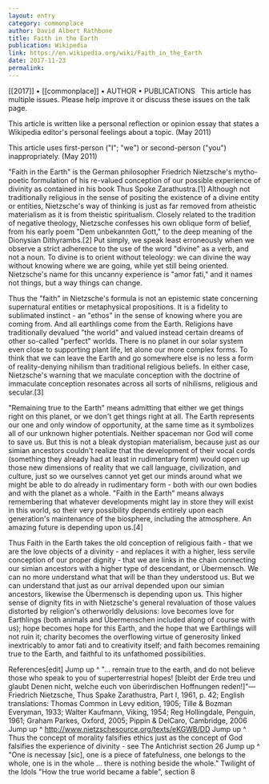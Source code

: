```yaml
---
layout: entry
category: commonplace
author: David Albert Rathbone
title: Faith in the Earth
publication: Wikipedia
link: https://en.wikipedia.org/wiki/Faith_in_the_Earth
date: 2017-11-23 
permalink: 
---
```


[[2017]] • [[commonplace]] • AUTHOR • PUBLICATIONS 
 
This article has multiple issues. Please help improve it or discuss these issues on the talk page.

This article is written like a personal reflection or opinion essay that states a Wikipedia editor's personal feelings about a topic. (May 2011)

This article uses first-person ("I"; "we") or second-person ("you") inappropriately. (May 2011)


"Faith in the Earth" is the German philosopher Friedrich Nietzsche's mytho-poetic formulation of his re-valued conception of our possible experience of divinity as contained in his book Thus Spoke Zarathustra.[1] Although not traditionally religious in the sense of positing the existence of a divine entity or entities, Nietzsche's way of thinking is just as far removed from atheistic materialism as it is from theistic spiritualism. Closely related to the tradition of negative theology, Nietzsche confesses his own oblique form of belief, from his early poem "Dem unbekannten Gott," to the deep meaning of the Dionysian Dithyrambs.[2] Put simply, we speak least erroneously when we observe a strict adherence to the use of the word "divine" as a verb, and not a noun. To divine is to orient without teleology: we can divine the way without knowing where we are going, while yet still being oriented. Nietzsche's name for this uncanny experience is "amor fati," and it names not things, but a way things can change.

Thus the "faith" in Nietzsche's formula is not an epistemic state concerning supernatural entities or metaphysical propositions. It is a fidelity to sublimated instinct - an "ethos" in the sense of knowing where you are coming from. And all earthlings come from the Earth. Religions have traditionally devalued "the world" and valued instead certain dreams of other so-called "perfect" worlds. There is no planet in our solar system even close to supporting plant life, let alone our more complex forms. To think that we can leave the Earth and go somewhere else is no less a form of reality-denying nihilism than traditional religious beliefs. In either case, Nietzsche's warning that we maculate conception with the doctrine of immaculate conception resonates across all sorts of nihilisms, religious and secular.[3]

"Remaining true to the Earth" means admitting that either we get things right on this planet, or we don't get things right at all. The Earth represents our one and only window of opportunity, at the same time as it symbolizes all of our unknown higher potentials. Neither spaceman nor God will come to save us. But this is not a bleak dystopian materialism, because just as our simian ancestors couldn't realize that the development of their vocal cords (something they already had at least in rudimentary form) would open up those new dimensions of reality that we call language, civilization, and culture, just so we ourselves cannot yet get our minds around what we might be able to do already in rudimentary form - both with our own bodies and with the planet as a whole. "Faith in the Earth" means always remembering that whatever developments might lay in store they will exist in this world, so their very possibility depends entirely upon each generation's maintenance of the biosphere, including the atmosphere. An amazing future is depending upon us.[4]

Thus Faith in the Earth takes the old conception of religious faith - that we are the love objects of a divinity - and replaces it with a higher, less servile conception of our proper dignity - that we are links in the chain connecting our simian ancestors with a higher type of descendant, or Übermensch. We can no more understand what that will be than they understood us. But we can understand that just as our arrival depended upon our simian ancestors, likewise the Übermensch is depending upon us. This higher sense of dignity fits in with Nietzsche's general revaluation of those values distorted by religion's otherworldly delusions: love becomes love for Earthlings (both animals and Übermenschen included along of course with us); hope becomes hope for this Earth, and the hope that we Earthlings will not ruin it; charity becomes the overflowing virtue of generosity linked inextricably to amor fati and to creativity itself; and faith becomes remaining true to the Earth, and faithful to its unfathomed possibilities.

References[edit]
Jump up ^ "... remain true to the earth, and do not believe those who speak to you of superterrestrial hopes! [bleibt der Erde treu und glaubt Denen nicht, welche euch von überirdischen Hoffnungen reden!]"—Friedrich Nietzsche, Thus Spake Zarathustra, Part I, 1961, p. 42; English translations: Thomas Common in Levy edition, 1905; Tille & Bozman Everyman, 1933; Walter Kaufmann, Viking, 1954; Reg Hollingdale, Penguin, 1961; Graham Parkes, Oxford, 2005; Pippin & DelCaro, Cambridge, 2006
Jump up ^ http://www.nietzschesource.org/texts/eKGWB/DD
Jump up ^ Thus the concept of morality falsifies ethics just as the concept of God falsifies the experience of divinity - see The Antichrist section 26
Jump up ^ "One is necessay [sic], one is a piece of fatefulness, one belongs to the whole, one is in the whole ... there is nothing beside the whole." Twilight of the Idols "How the true world became a fable", section 8